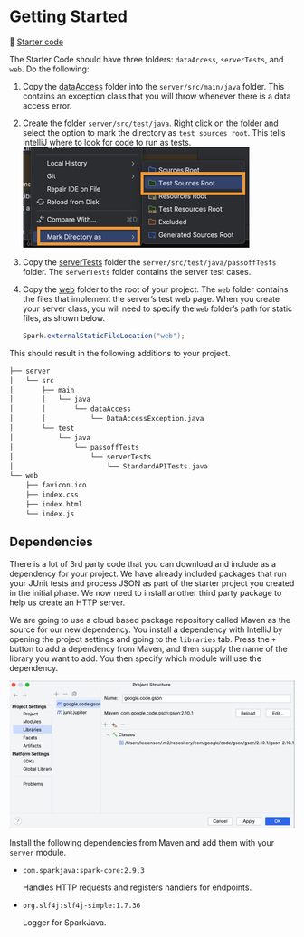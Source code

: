 # Getting Started

📁 [Starter code](starter-code)

The Starter Code should have three folders: `dataAccess`, `serverTests`, and `web`. Do the following:

1. Copy the [dataAccess](starter-code/dataAccess/) folder into the `server/src/main/java` folder. This contains an exception class that you will throw whenever there is a data access error.
1. Create the folder `server/src/test/java`. Right click on the folder and select the option to mark the directory as `test sources root`. This tells IntelliJ where to look for code to run as tests.
    ![mark test root](mark-test-root.png)
1. Copy the [serverTests](starter-code/serverTests/) folder the `server/src/test/java/passoffTests` folder. The `serverTests` folder contains the server test cases.
1. Copy the [web](starter-code/web/) folder to the root of your project. The `web` folder contains the files that implement the server’s test web page. When you create your server class, you will need to specify the `web` folder’s path for static files, as shown below.

   ```java
   Spark.externalStaticFileLocation("web");
   ```

This should result in the following additions to your project.

```txt
├── server
│   └── src
│       ├── main
│       │   └── java
│       │       └── dataAccess
│       │           └── DataAccessException.java
│       └── test
│           └── java
│               └── passoffTests
│                   └── serverTests
│                       └── StandardAPITests.java
└── web
    ├── favicon.ico
    ├── index.css
    ├── index.html
    └── index.js
```

## Dependencies

There is a lot of 3rd party code that you can download and include as a dependency for your project. We have already included packages that run your JUnit tests and process JSON  as part of the starter project you created in the initial phase. We now need to install another third party package to  help us create an HTTP server.

We are going to use a cloud based package repository called Maven as the source for our new dependency. You install a dependency with IntelliJ by opening the project settings and going to the `libraries` tab. Press the `+` button to add a dependency from Maven, and then supply the name of the library you want to add. You then specify which module will use the dependency.

![Install dependency](install-dependency.gif)

Install the following dependencies from Maven and add them with your `server` module. 


- `com.sparkjava:spark-core:2.9.3`

    Handles HTTP requests and registers handlers for endpoints.

- `org.slf4j:slf4j-simple:1.7.36`

    Logger for SparkJava.


